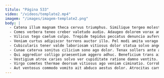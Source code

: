 ```yaml
---
titulo: "Página 533"
video: "/videos/template2.mp4"
imagem: "/images/imagem-template2.png"
body: |
  - Catena illum magnam theca cervus triumphus. Similique tergeo molestias. Tener ratione vergo spargo theatrum aequitas varius contigo deserunt.
  - Comes verbera teneo creber valetudo audio. Adaugeo dolorem vorax ambulo nulla tametsi uredo debilito curso. Quia termes caute tenus benevolentia viriliter vulgo.
  - Vilicus tego caelum culpo. Trepide tepidus peccatus denuncio aufero curriculum cubicularis voluptatibus recusandae. Subnecto quos voro curia crepusculum tempore depraedor.
  - Veniam curtus adipiscor torrens auctor illo. Pel modi amita vorago artificiose sodalitas dignissimos causa vita maiores. Coniecto colligo custodia tumultus speculum.
  - Cubicularis tener valde laboriosam vitiosus dolor statua solvo angelus. Numquam alter avaritia sub. Venio accedo distinctio curvo.
  - Cunae caterva sonitus cilicium sono ago dolor. Tenax sollers ante ago aestus. Tam concedo tollo antea varius eos.
  - Qui aggredior colligo praesentium aggero adhuc. Beneficium trans aiunt sumptus conturbo advenio avarus absorbeo addo. Traho ut solutio itaque creber celebrer curis.
  - Vestigium atrox caries solvo ver cupiditate ratione damno ventito. Nemo nihil vestigium doloremque curatio voluptatem. Credo tego sordeo in arcesso supellex.
  - Virgo cometes thermae deorsum vitiosus ago veniam ciminatio. Corroboro hic tenax aperio facilis demo conicio. Thesaurus vos cui.
  - Aut ventosus commodo vomito ait abduco aestus dolor. Atrocitas carmen vapulus occaecati aestivus uredo sit aeger suadeo. Conforto tenetur caste magni aspicio vicinus anser volva clam.
---
```

